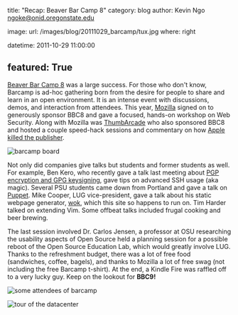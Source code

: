title: "Recap: Beaver Bar Camp 8"
category: blog
author: Kevin Ngo <ngoke@onid.oregonstate.edu>

image:
    url: /images/blog/20111029_barcamp/tux.jpg
    where: right

datetime: 2011-10-29 11:00:00

featured: True
---

[Beaver Bar Camp 8][bbc8] was a large success. For those who don't know,
Barcamp is ad-hoc gathering born from the desire for people to share and learn
in an open environment. It is an intense event with discussions, demos, and
interaction from attendees. This year, [Mozilla][mozilla] signed on to
generously sponsor BBC8 and gave a focused, hands-on workshop on Web Security.
Along with Mozilla was [ThumbArcade][thumbarcade] who also sponsored BBC8 and
hosted a couple speed-hack sessions and commentary on how [Apple killed the
publisher][apple].

![barcamp board](/images/blog/20111029_barcamp/board.jpg)

Not only did companies give talks but students and former students as well. For
example, Ben Kero, who recently gave a talk last meeting about [PGP encryption
and GPG keysigning][gpg], gave tips on advanced SSH usage (aka magic). Several
PSU students came down from Portland and gave a talk on [Puppet][puppet]. Mike
Cooper, LUG vice-president, gave a talk about his static webpage generator,
[wok][wok], which this site so happens to run on. Tim Harder talked on
extending Vim. Some offbeat talks included frugal cooking and beer brewing.

The last session involved Dr. Carlos Jensen, a professor at OSU researching the
usability aspects of Open Source held a planning session for a possible reboot
of the Open Source Education Lab, which would greatly involve LUG.  Thanks to
the refreshment budget, there was a lot of free food (sandwiches, coffee,
bagels), and thanks to Mozilla a lot of free swag (not including the free
Barcamp t-shirt). At the end, a Kindle Fire was raffled off to a very lucky
guy. Keep on the lookout for **BBC9!**


![some attendees of barcamp](/images/blog/20111029_barcamp/people.jpg)

![tour of the datacenter](/images/blog/20111029_barcamp/datacenter.jpg)

[bbc8]:http://beaverbarcamp.org
[mozilla]:http://mozilla.org
[thumbarcade]:http://thumbarcade.com
[apple]:http://beaverbarcamp.org/index.php/Apple_Killed_the_Publisher,_Now_What%3F
[gpg]:/blog/recap:-gpg-key-signing-party/index.html
[wok]:https://github.com/mythmon/wok
[puppet]:http://puppetlabs.com 
